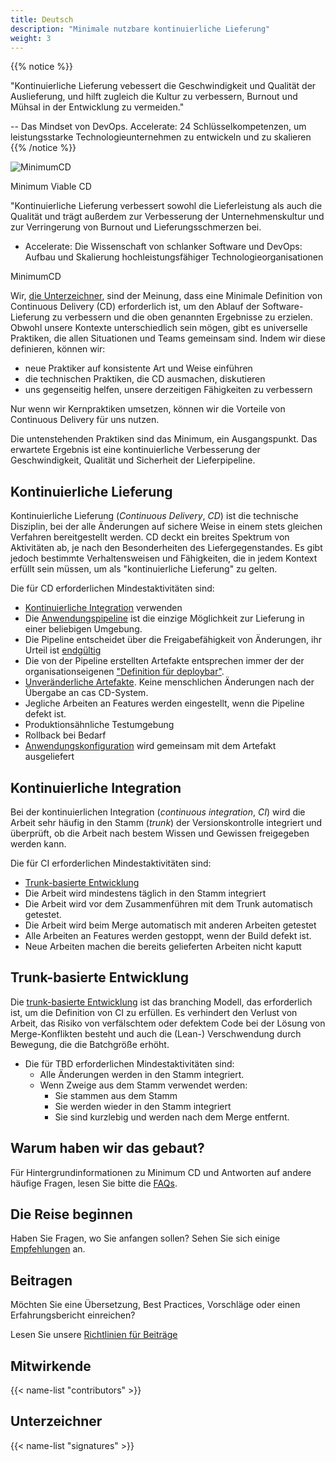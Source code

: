 ```yaml
---
title: Deutsch
description: "Minimale nutzbare kontinuierliche Lieferung"
weight: 3
---
```


{{% notice %}}

"Kontinuierliche Lieferung vebessert die Geschwindigkeit und Qualität der Auslieferung, und hilft zugleich die Kultur zu verbessern, Burnout und Mühsal in der Entwicklung zu vermeiden."

-- Das Mindset von DevOps. Accelerate: 24 Schlüsselkompetenzen, um leistungsstarke Technologieunternehmen zu entwickeln und zu skalieren
{{% /notice %}}

![MinimumCD](/images/minimumCD-logo-hex.png?height=150px)

Minimum Viable CD

"Kontinuierliche Lieferung verbessert sowohl die Lieferleistung als auch die Qualität und trägt außerdem zur Verbesserung der Unternehmenskultur und zur Verringerung von Burnout und Lieferungsschmerzen bei.

- Accelerate: Die Wissenschaft von schlanker Software und DevOps: Aufbau und Skalierung hochleistungsfähiger Technologieorganisationen

MinimumCD

Wir, [die Unterzeichner](#signatories), sind der Meinung, dass eine Minimale Definition von Continuous Delivery (CD) erforderlich ist, um den Ablauf der Software-Lieferung zu verbessern und die oben genannten Ergebnisse zu erzielen. Obwohl unsere Kontexte unterschiedlich sein mögen, gibt es universelle Praktiken, die allen Situationen und Teams gemeinsam sind. Indem wir diese definieren, können wir:

- neue Praktiker auf konsistente Art und Weise einführen
- die technischen Praktiken, die CD ausmachen, diskutieren
- uns gegenseitig helfen, unsere derzeitigen Fähigkeiten zu verbessern

Nur wenn wir Kernpraktiken umsetzen, können wir die Vorteile von Continuous Delivery für uns nutzen.

Die untenstehenden Praktiken sind das Minimum, ein Ausgangspunkt. Das erwartete Ergebnis ist eine kontinuierliche Verbesserung der Geschwindigkeit, Qualität und Sicherheit der Lieferpipeline.

## Kontinuierliche Lieferung

Kontinuierliche Lieferung (_Continuous Delivery_, _CD_) ist die technische Disziplin, bei der alle Änderungen auf sichere Weise in einem stets gleichen Verfahren bereitgestellt werden. CD deckt ein breites Spektrum von Aktivitäten ab, je nach den Besonderheiten des Liefergegenstandes. Es gibt jedoch bestimmte Verhaltensweisen und Fähigkeiten, die in jedem Kontext erfüllt sein müssen, um als "kontinuierliche Lieferung" zu gelten.

Die für CD erforderlichen Mindestaktivitäten sind:

- [Kontinuierliche Integration](#kontinuierliche-integration) verwenden
- Die [Anwendungspipeline](https://www.informit.com/articles/article.aspx?p=1621865&seqNum=2#:~:text=%EE%94%80Buy-,What%20Is%20a%20Deployment%20Pipeline%3F,-At%20an%20abstract) ist die einzige Möglichkeit zur Lieferung in einer beliebigen Umgebung.
- Die Pipeline entscheidet über die Freigabefähigkeit von Änderungen, ihr Urteil ist [endgültig](../../faq/#why-should-the-pipeline-be-definitive-for-deploy)
- Die von der Pipeline erstellten Artefakte entsprechen immer der der organisationseigenen ["Definition für deploybar"](../../faq/#what-do-we-mean-by-definition-of-deployable).
- [Unveränderliche Artefakte](../../minimumcd/immutable). Keine menschlichen Änderungen nach der Übergabe an cas CD-System.
- Jegliche Arbeiten an Features werden eingestellt, wenn die Pipeline defekt ist.
- Produktionsähnliche Testumgebung
- Rollback bei Bedarf
- [Anwendungskonfiguration](../../faq/#what-is-application-configuration) wird gemeinsam mit dem Artefakt ausgeliefert

## Kontinuierliche Integration

Bei der kontinuierlichen Integration (_continuous integration_, _CI_) wird die Arbeit sehr häufig in den Stamm (_trunk_) der Versionskontrolle integriert und überprüft, ob die Arbeit nach bestem Wissen und Gewissen freigegeben werden kann.

Die für CI erforderlichen Mindestaktivitäten sind:

- [Trunk-basierte Entwicklung](#trunk-basierte-entwicklung)
- Die Arbeit wird mindestens täglich in den Stamm integriert
- Die Arbeit wird vor dem Zusammenführen mit dem Trunk automatisch getestet.
- Die Arbeit wird beim Merge automatisch mit anderen Arbeiten getestet
- Alle Arbeiten an Features werden gestoppt, wenn der Build defekt ist.
- Neue Arbeiten machen die bereits gelieferten Arbeiten nicht kaputt

## Trunk-basierte Entwicklung

Die [trunk-basierte Entwicklung](../../minimumcd/tbd) ist das branching Modell, das erforderlich ist, um die Definition von CI zu erfüllen. Es verhindert den Verlust von Arbeit, das Risiko von verfälschtem oder defektem Code bei der Lösung von Merge-Konflikten besteht und auch die (Lean-) Verschwendung durch Bewegung, die die Batchgröße erhöht.

- Die für TBD erforderlichen Mindestaktivitäten sind:
  - Alle Änderungen werden in den Stamm integriert.
  - Wenn Zweige aus dem Stamm verwendet werden:
    - Sie stammen aus dem Stamm
    - Sie werden wieder in den Stamm integriert
    - Sie sind kurzlebig und werden nach dem Merge entfernt.

## Warum haben wir das gebaut?

Für Hintergrundinformationen zu Minimum CD und Antworten auf andere häufige Fragen, lesen Sie bitte die [FAQs](../../faq).

## Die Reise beginnen

Haben Sie Fragen, wo Sie anfangen sollen? Sehen Sie sich einige [Empfehlungen](../../journey) an.

## Beitragen

Möchten Sie eine Übersetzung, Best Practices, Vorschläge oder einen Erfahrungsbericht einreichen?

Lesen Sie unsere [Richtlinien für Beiträge](https://github.com/Minimum-CD/cd-manifesto/blob/master/CONTRIBUTING.md)

## Mitwirkende

{{< name-list "contributors" >}}

## Unterzeichner

{{< name-list "signatures" >}}
